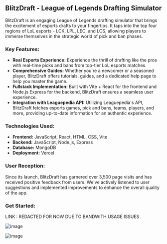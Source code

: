 ## **BlitzDraft - League of Legends Drafting Simulator**

BlitzDraft is an engaging League of Legends drafting simulator that brings the excitement of esports drafts to your fingertips. It taps into the top four regions of LoL esports - LCK, LPL, LEC, and LCS, allowing players to immerse themselves in the strategic world of pick and ban phases.

### **Key Features:**
- **Real Esports Experience:** Experience the thrill of drafting like the pros with real-time picks and bans from top-tier LoL esports matches.
- **Comprehensive Guides:** Whether you're a newcomer or a seasoned player, BlitzDraft offers tutorials, guides, and a dedicated help page to help you master the game.
- **Fullstack Implementation:** Built with Vite + React for the frontend and Node.js Express for the backend, BlitzDraft ensures a seamless user experience.
- **Integration with Leaguepedia API:** Utilizing Leaguepedia's API, BlitzDraft fetches esports games, pick and bans, teams, players, and more, providing up-to-date information for an authentic experience.

### **Technologies Used:**
- **Frontend:** JavaScript, React, HTML, CSS, Vite
- **Backend:** JavaScript, Node.js, Express
- **Database:** MongoDB
- **Deployment:** Vercel

### **User Reception:**
Since its launch, BlitzDraft has garnered over 3,500 page visits and has received positive feedback from users. We've actively listened to user suggestions and implemented improvements to enhance the overall quality of the app.

### **Get Started:**
LINK : REDACTED FOR NOW DUE TO BANDWITH USAGE ISSUES

![image](https://github.com/MiguelGGithub/BlitzDraftPublic/assets/122931039/1542faa2-e970-4e70-a235-1f25104f04db)

![image](https://github.com/MiguelGGithub/BlitzDraftPublic/assets/122931039/014771ac-89de-4b90-902e-9bf910ef4312)
